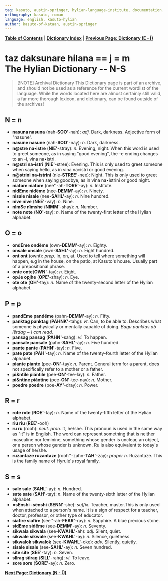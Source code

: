 ```yaml
---
tag: kasuto, austin-springer, hylian-language-institute, documentation, archive, dictionary
orthography: kasuto, roman
language: english, kasuto-hylian
author: kasuto-of-kataan, austin-springer
---
```

**[Table of Contents](archival/kasuto_hli/00-toc)** | **[Dictionary Index](archival/kasuto_hli/10-daksunare)** | **[Previous Page: Dictionary (E - Ï)](archival/kasuto_hli/10.3-daksunare-j-m)**

# <span class="hylian_kas">taz daksunare hilana == j = m</span><br>The Hylian Dictionary -- N-S


> [!NOTE] Archival Dictionary
> This Dictionary page is part of an archive, and should not be used as a reference for the current wordlist of the language. While the words located here are almost certainly still valid, a far more thorough lexicon, and dictionary, can be found outside of the archives!

## N <span class="hylian_kas">= n</span>

+ **<span class="hylian_kas">nasuna</span> nasuna** (nah-**SOO'**-nah): _adj._ Dark, darkness.  Adjective form of  "nasune".
+ **<span class="hylian_kas">nasune</span> nasune** (nah-**SOO'**-nay): _n._ Dark, darkness.
+ **<span class="hylian_kas">n@stre</span> na•istre** (**NIE'**-stray): _n._ Evening, night. When this word is used to greet someone, as in saying "good evening", the -e ending changes to an -i, vina na•istri.
+ **<span class="hylian_kas">n@stri</span> na•istri** (**NIE'**-stree): Evening. This is only used to greet someone when saying hello, as in vina na•istri or good evening.
+ **<span class="hylian_kas">n@strini</span> na•istrini** (nie-**STREE'**-nee): Night. This is only used to greet someone when saying goodbye, as in vina na•istrini or good night.
+ **<span class="hylian_kas">niatore</span> niatore** (nee''-ah-**TORE'**-ay): _n._ Institute.
+ **<span class="hylian_kas">nidEme</span> nidëme** (nee-**DEMM'**-ay): _n._ Ninety.
+ **<span class="hylian_kas">nisale</span> nisale** (nee-**SAHL'**-ay): _n._ Nine hundred.
+ **<span class="hylian_kas">nive</span> nive** (**NEE'**-vay): _n._ Nine.
+ **<span class="hylian_kas">nImSe</span> nïmshe** (**NIMM'**-shay): _n._ Number.
+ **<span class="hylian_kas">note</span> note** (**NO'**-tay): _n._ Name of the twenty-first letter of the Hylian alphabet.

## O <span class="hylian_kas">= o</span>

+ **<span class="hylian_kas">ondEme</span> ondëme** (own-**DEMM'**-ay): _n._ Eighty.
+ **<span class="hylian_kas">onsale</span> onsale** (own-**SAHL'**-ay): _n._ Eight hundred.
+ **<span class="hylian_kas">ont</span> ont** (ownt): _prep._ In, on, at. Used to tell where something will happen, e.g in the house, on the patio, at Kasuto's house. Usually part of a prepositional phrase.
+ **<span class="hylian_kas">onte</span> onte**(**OWN'**-tay): _n._ Eight.
+ **<span class="hylian_kas">opJe</span> opjhe** (**OPE'**-zhay): _n._ Eye.
+ **<span class="hylian_kas">ote</span> ote** (**OH'**-tay): _n._ Name of the twenty-second letter of the Hylian alphabet.

## P <span class="hylian_kas">= p</span>

+ **<span class="hylian_kas">pandEme</span> pandëme** (pahn-**DEMM'**-ay): _n._ Fifty.
+ **<span class="hylian_kas">panktag</span> panktag** (**PAHNK'**-tahg): _vt._ Can, to be able to. Describes what someone is physically or mentally capable of doing. _Bagu panktas ab lërdag ~ I can read._
+ **<span class="hylian_kas">pansag</span> pansag** (**PAHN'**-sahg): _vi._ To happen.
+ **<span class="hylian_kas">pansale</span> pansale** (pahn-**SAHL'**-ay): _n._ Five hundred.
+ **<span class="hylian_kas">pante</span> pante** (**PAHN'**-tay): _n._ Five.
+ **<span class="hylian_kas">pate</span> pate** (**PAH'**-tay): _n._ Name of the twenty-fourth letter of the Hylian alphabet.
+ **<span class="hylian_kas">piante</span> piante** (pee-**ON'**-tay): _n._ Parent. General term for a parent, does not specifically refer to a mother or a father.
+ **<span class="hylian_kas">pi&amp;ntile</span> piántile** (pee-**ON'**-tee-lay): _n._ Father.
+ **<span class="hylian_kas">pi&amp;ntine</span> piántine** (pee-**ON'**-tee-nay): _n._ Mother.
+ **<span class="hylian_kas">poedre</span> poedre** (poe-**AY'**-dray): _n._ Power. 

## R <span class="hylian_kas">= r</span>

+ **<span class="hylian_kas">rote</span> rote** (**ROE'**-tay): _n._ Name of the twenty-fifth letter of the Hylian alphabet.
+ **<span class="hylian_kas">riu</span> riu** (**REE'**-ooh)
+ **<span class="hylian_kas">ru</span> ru** (rooh):  _neut. pron._ It, he/she. This pronoun is used in the same way as "it" is in English. The word can represent something that is neither masculine nor feminine, something whose gender is unclear, an object, or a person whose gender is unknown. Ru is also equivalent to today's usage of he/she.
+ **<span class="hylian_kas">ruzantaze</span> ruzantaze** (rooh''-zahn-**TAH'**-zay): _proper n._ Ruzantaze. This is the family name of Hyrule's royal family.


## S <span class="hylian_kas">= s</span>

+ **<span class="hylian_kas">sale</span> sale** (**SAHL'**-ay): _n._ Hundred.
+ **<span class="hylian_kas">sate</span> sate** (**SAH'**-tay): _n._ Name of the twenty-sixth letter of the Hylian alphabet.
+ **<span class="hylian_kas">=sEnshi</span> -sënshi** (**SENN'**-she):  _suffix._ Teacher, master.This is only used when attached to a person's name. It is a sign of respect for a teacher, doctor, professor, or other type of educator.
+ **<span class="hylian_kas">siafire</span> siafire** (see''-ah-**FEAR'**-ray): _n._ Sapphire. A blue precious stone.
+ **<span class="hylian_kas">sidEme</span> sidëme** (see-**DEMM'**-ay): _n._ Seventy.
+ **<span class="hylian_kas">sikwala</span> sikwala** (see-**KWAHL'**-ah): _adj._ Silent, quiet.
+ **<span class="hylian_kas">sikwale</span> sikwale** (see-**KWAHL'**-ay): _n._ Silence, quietness.
+ **<span class="hylian_kas">sikwalok</span> sikwalok** (see-**KWAHL'**-oke): _adv._ Silently, quietly.
+ **<span class="hylian_kas">sisale</span> sisale** (see-**SAHL'**-ay): _n._ Seven hundred.
+ **<span class="hylian_kas">site</span> site** (**SEE'**-tay): _n._ Seven.
+ **<span class="hylian_kas">sIlrag</span> sïlrag** (**SILL'**-rahg): _vi._ To leave.
+ **<span class="hylian_kas">sore</span> sore** (**SORE'**-ay): _n._ Zero.

**[Next Page: Dictionary (N - Ü)](archival/kasuto_hli/10.5-daksunare-sh-ü)**
